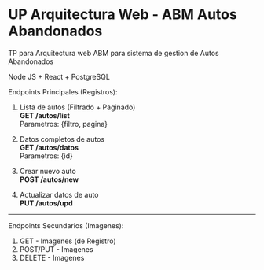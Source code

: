 # UP Arquitectura Web - ABM Autos Abandonados

TP para Arquitectura web
ABM para sistema de gestion de Autos Abandonados

Node JS + React + PostgreSQL

Endpoints Principales (Registros):
  1) Lista de autos (Filtrado + Paginado)<br>
    **GET /autos/list**<br>
    Parametros: {filtro, pagina}
    
  2) Datos completos de autos<br>
    **GET /autos/datos**<br>
    Parametros: {id}
    
  3) Crear nuevo auto<br>
      **POST /autos/new**<br>
      
  4) Actualizar datos de auto<br>
      **PUT /autos/upd**
  ----------------------------------------------------------
Endpoints Secundarios (Imagenes):
  1) GET - Imagenes (de Registro)
  2) POST/PUT - Imagenes
  3) DELETE - Imagenes
